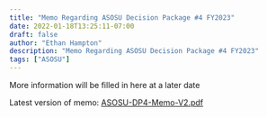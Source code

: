 ```yaml
---
title: "Memo Regarding ASOSU Decision Package #4 FY2023"
date: 2022-01-18T13:25:11-07:00
draft: false
author: "Ethan Hampton"
description: "Memo Regarding ASOSU Decision Package #4 FY2023"
tags: ["ASOSU"]
---
```

More information will be filled in here at a later date

Latest version of memo: [ASOSU-DP4-Memo-V2.pdf](ASOSU-DP4-Memo-V2.pdf)